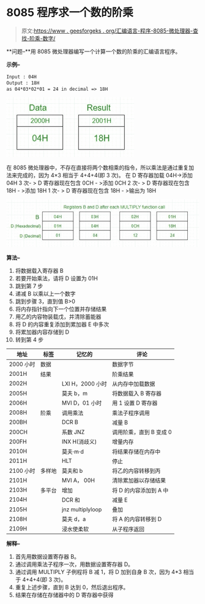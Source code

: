 # 8085 程序求一个数的阶乘

> 原文:[https://www . geesforgeks . org/汇编语言-程序-8085-微处理器-查找-阶乘-数字/](https://www.geeksforgeeks.org/assembly-language-program-8085-microprocessor-find-factorial-number/)

**问题–**用 8085 微处理器编写一个计算一个数的阶乘的汇编语言程序。

**示例–**

```
Input : 04H
Output : 18H 
as 04*03*02*01 = 24 in decimal => 18H

```

![Data result store](img/3cab2fa9f9383cab597e5990e9fb6f6c.png)

在 8085 微处理器中，不存在直接将两个数相乘的指令，所以乘法是通过重复加法来完成的，因为 4×3 相当于 4+4+4(即 3 次)。
在 D 寄存器加载 04H->添加 04H 3 次- > D 寄存器现在包含 0CH - >添加 0CH 2 次- > D 寄存器现在包含 18H - >添加 18H 1 次- > D 寄存器现在包含 18H - >输出为 18H

![factorial iterations](img/b15abd60c1360dc91443496c7ef8b33c.png)

**算法–**

1.  将数据载入寄存器 B
2.  若要开始乘法，请将 D 设置为 01H
3.  跳到第 7 步
4.  递减 B 以乘以上一个数字
5.  跳到步骤 3，直到值 B>0
6.  将内存指针指向下一个位置并存储结果
7.  用乙的内容物装载戊，并清除蓄能器
8.  将 D 的内容重复添加到累加器 E 中多次
9.  将累加器内容存储到 D
10.  转到第 4 步

| 地址 | 标签 | 记忆的 | 评论 |
| --- | --- | --- | --- |
| 2000 小时 | 数据 |  | 数据字节 |
| 2001H | 结果 |  | 阶乘结果 |
| 2002H |  | LXI H，2000 小时 | 从内存中加载数据 |
| 2005H |  | 莫夫 b，m | 将数据载入 B 寄存器 |
| 2006H |  | MVI D，01 小时 | 用 1 设置 D 寄存器 |
| 2008H | 阶乘 | 调用乘法 | 乘法子程序调用 |
| 200BH |  | DCR B | 减量 B |
| 200CH |  | 系数 JNZ | 调用阶乘，直到 B 变成 0 |
| 200FH |  | INX H(消歧义) | 增量内存 |
| 2010H |  | 莫夫·m·d | 将结果存储在内存中 |
| 2011H |  | HLT | 停止 |
| 2100 小时 | 多样地 | 莫夫和 b | 将乙的内容转移到丙 |
| 2101H |  | MVI A， 00H | 清除累加器以存储结果 |
| 2103H | 多平台 | 增加 | 将 D 的内容添加到 A 中 |
| 2104H |  | DCR 和 | 减量 E |
| 2105H |  | jnz multiplyloop | 叠加 |
| 2108H |  | 莫夫 d，a | 将 A 的内容转移到 D |
| 2109H |  | 浸水使柔软 | 从子程序返回 |

**解释–**

1.  首先用数据设置寄存器 B。
2.  通过调用乘法子程序一次，用数据设置寄存器 D。
3.  通过调用 MULTIPLY 子例程将 B 减 1，将 D 加到自身 B 次，因为 4*3 相当于 4+4+4(即 3 次)。
4.  重复上述步骤，直到 B 达到 0，然后退出程序。
5.  结果在存储在存储器中的 D 寄存器中获得